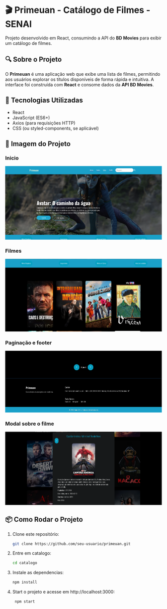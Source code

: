 # 🎬 Primeuan - Catálogo de Filmes - SENAI

Projeto desenvolvido em React, consumindo a API do **BD Movies** para exibir um catálogo de filmes.

## 🔍 Sobre o Projeto

O **Primeuan** é uma aplicação web que exibe uma lista de filmes, permitindo aos usuários explorar os títulos disponíveis de forma rápida e intuitiva. A interface foi construída com **React** e consome dados da **API BD Movies**.

## 🚀 Tecnologias Utilizadas

- React
- JavaScript (ES6+)
- Axios (para requisições HTTP)
- CSS (ou styled-components, se aplicável)

## 📸 Imagem do Projeto

### Inicio
![Tela Inicial](catalogo/src/assets/inicial.png)
### Filmes 
![Tela Inicial](catalogo/src/assets/inicial2.png)
### Paginação e footer
![Tela Inicial](catalogo/src/assets/inicial4.png)
### Modal sobre o filme
![Tela Inicial](catalogo/src/assets/inicial3.png)

## 📦 Como Rodar o Projeto

1. Clone este repositório:
   ```bash
   git clone https://github.com/seu-usuario/primeuan.git
   ```

2. Entre em catalogo:
   ```bash
   cd catalogo
   ```

2. Instale as dependencias:
   ```bash
   npm install
   ```
2. Start o projeto e acesse em http://localhost:3000:
   ```bash
    npm start
   ```